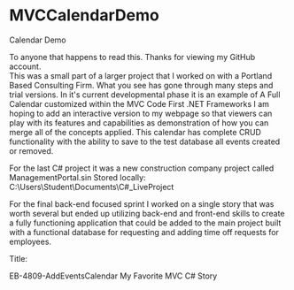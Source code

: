 # MVCCalendarDemo
Calendar Demo

To anyone that happens to read this.  Thanks for viewing my GitHub account.  
This was a small part of a larger project that I worked on with a Portland Based Consulting Firm.
What you see has gone through many steps and trial versions.
In it's current developmental phase it is an example of A Full Calendar customized within the MVC Code First .NET Frameworks
I am hoping to add an interactive version to my webpage so that viewers can play with its features and capabilities as demonstration of how you can merge all of the concepts applied.
This calendar has complete CRUD functionality with the ability to save to the test database all events created or removed.



For the last C# project it was a new construction company project called ManagementPortal.sin Stored locally: C:\Users\Student\Documents\C#_LiveProject

For the final back-end focused sprint I worked on a single story that was worth several but ended up utilizing back-end and front-end skills to create a fully functioning application that could be added to the main project built with a functional database for requesting and adding time off requests for employees.

Title:

EB-4809-AddEventsCalendar My Favorite MVC C# Story
